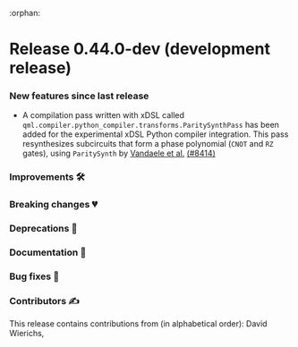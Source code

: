 :orphan:

# Release 0.44.0-dev (development release)

<h3>New features since last release</h3>

* A compilation pass written with xDSL called `qml.compiler.python_compiler.transforms.ParitySynthPass`
  has been added for the experimental xDSL Python compiler integration. This pass resynthesizes
  subcircuits that form a phase polynomial (``CNOT`` and ``RZ`` gates), using ``ParitySynth`` by
  [Vandaele et al.](https://arxiv.org/abs/2104.00934)
  [(#8414)](https://github.com/PennyLaneAI/pennylane/pull/8414)

<h3>Improvements 🛠</h3>

<h3>Breaking changes 💔</h3>

<h3>Deprecations 👋</h3>

<h3>Documentation 📝</h3>

<h3>Bug fixes 🐛</h3>

<h3>Contributors ✍️</h3>

This release contains contributions from (in alphabetical order):
David Wierichs,
